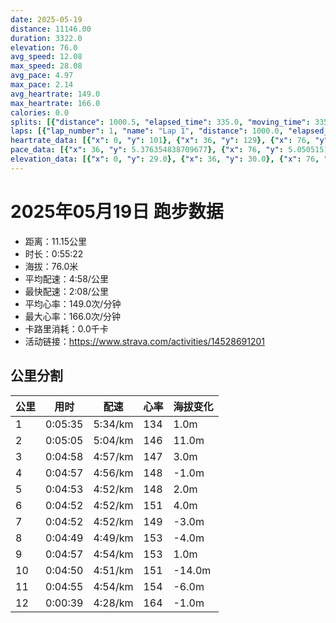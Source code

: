 ```yaml
---
date: 2025-05-19
distance: 11146.00
duration: 3322.0
elevation: 76.0
avg_speed: 12.08
max_speed: 28.08
avg_pace: 4.97
max_pace: 2.14
avg_heartrate: 149.0
max_heartrate: 166.0
calories: 0.0
splits: [{"distance": 1000.5, "elapsed_time": 335.0, "moving_time": 335.0, "average_speed": 2.99, "pace": 5.574147157190635, "average_heartrate": 134.6865671641791, "elevation_difference": 1.0, "split_number": 1}, {"distance": 999.5, "elapsed_time": 305.0, "moving_time": 305.0, "average_speed": 3.28, "pace": 5.081310975609756, "average_heartrate": 146.29508196721312, "elevation_difference": 11.0, "split_number": 2}, {"distance": 1000.0, "elapsed_time": 298.0, "moving_time": 298.0, "average_speed": 3.36, "pace": 4.960327380952381, "average_heartrate": 147.7013422818792, "elevation_difference": 3.0, "split_number": 3}, {"distance": 1000.0, "elapsed_time": 297.0, "moving_time": 297.0, "average_speed": 3.37, "pace": 4.94560830860534, "average_heartrate": 148.24915824915826, "elevation_difference": -1.0, "split_number": 4}, {"distance": 1003.0, "elapsed_time": 293.0, "moving_time": 293.0, "average_speed": 3.42, "pace": 4.873304093567251, "average_heartrate": 148.68941979522185, "elevation_difference": 2.0, "split_number": 5}, {"distance": 999.0, "elapsed_time": 292.0, "moving_time": 292.0, "average_speed": 3.42, "pace": 4.873304093567251, "average_heartrate": 151.013698630137, "elevation_difference": 4.0, "split_number": 6}, {"distance": 999.0, "elapsed_time": 292.0, "moving_time": 292.0, "average_speed": 3.42, "pace": 4.873304093567251, "average_heartrate": 149.23972602739727, "elevation_difference": -3.0, "split_number": 7}, {"distance": 999.5, "elapsed_time": 289.0, "moving_time": 289.0, "average_speed": 3.46, "pace": 4.816965317919075, "average_heartrate": 153.4152249134948, "elevation_difference": -4.0, "split_number": 8}, {"distance": 1006.5, "elapsed_time": 297.0, "moving_time": 297.0, "average_speed": 3.39, "pace": 4.916430678466076, "average_heartrate": 153.33670033670035, "elevation_difference": 1.0, "split_number": 9}, {"distance": 994.0, "elapsed_time": 290.0, "moving_time": 290.0, "average_speed": 3.43, "pace": 4.859096209912535, "average_heartrate": 151.90344827586208, "elevation_difference": -14.0, "split_number": 10}, {"distance": 999.5, "elapsed_time": 295.0, "moving_time": 295.0, "average_speed": 3.39, "pace": 4.916430678466076, "average_heartrate": 154.9593220338983, "elevation_difference": -6.0, "split_number": 11}, {"distance": 145.5, "elapsed_time": 39.0, "moving_time": 39.0, "average_speed": 3.73, "pace": 4.46828418230563, "average_heartrate": 164.23076923076923, "elevation_difference": -1.0, "split_number": 12}]
laps: [{"lap_number": 1, "name": "Lap 1", "distance": 1000.0, "elapsed_time": 334.0, "moving_time": 334.0, "average_speed": 2.99, "pace": 5.574147157190635, "average_heartrate": 133.22222222222223, "max_heartrate": 143, "start_date": "2025-05-19 20:28:08+00:00", "elevation_difference": 9.0}, {"lap_number": 2, "name": "Lap 2", "distance": 1000.0, "elapsed_time": 304.0, "moving_time": 304.0, "average_speed": 3.29, "pace": 5.065866261398176, "average_heartrate": 146.0, "max_heartrate": 150, "start_date": "2025-05-19 20:33:43+00:00", "elevation_difference": 14.0}, {"lap_number": 3, "name": "Lap 3", "distance": 1000.0, "elapsed_time": 298.0, "moving_time": 298.0, "average_speed": 3.36, "pace": 4.960327380952381, "average_heartrate": 147.33333333333334, "max_heartrate": 154, "start_date": "2025-05-19 20:38:48+00:00", "elevation_difference": 5.0}, {"lap_number": 4, "name": "Lap 4", "distance": 1000.0, "elapsed_time": 296.0, "moving_time": 296.0, "average_speed": 3.38, "pace": 4.930976331360947, "average_heartrate": 148.55555555555554, "max_heartrate": 158, "start_date": "2025-05-19 20:43:46+00:00", "elevation_difference": 8.0}, {"lap_number": 5, "name": "Lap 5", "distance": 1000.0, "elapsed_time": 292.0, "moving_time": 292.0, "average_speed": 3.42, "pace": 4.873304093567251, "average_heartrate": 148.77777777777777, "max_heartrate": 155, "start_date": "2025-05-19 20:48:43+00:00", "elevation_difference": 8.0}, {"lap_number": 6, "name": "Lap 6", "distance": 1000.0, "elapsed_time": 292.0, "moving_time": 292.0, "average_speed": 3.42, "pace": 4.873304093567251, "average_heartrate": 150.88888888888889, "max_heartrate": 158, "start_date": "2025-05-19 20:53:35+00:00", "elevation_difference": 8.0}, {"lap_number": 7, "name": "Lap 7", "distance": 1000.0, "elapsed_time": 292.0, "moving_time": 292.0, "average_speed": 3.42, "pace": 4.873304093567251, "average_heartrate": 149.44444444444446, "max_heartrate": 154, "start_date": "2025-05-19 20:58:28+00:00", "elevation_difference": 4.0}, {"lap_number": 8, "name": "Lap 8", "distance": 1000.0, "elapsed_time": 289.0, "moving_time": 289.0, "average_speed": 3.46, "pace": 4.816965317919075, "average_heartrate": 153.66666666666666, "max_heartrate": 159, "start_date": "2025-05-19 21:03:20+00:00", "elevation_difference": 4.0}, {"lap_number": 9, "name": "Lap 9", "distance": 1000.0, "elapsed_time": 295.0, "moving_time": 295.0, "average_speed": 3.39, "pace": 4.916430678466076, "average_heartrate": 153.22222222222223, "max_heartrate": 161, "start_date": "2025-05-19 21:08:09+00:00", "elevation_difference": 9.0}, {"lap_number": 10, "name": "Lap 10", "distance": 1000.0, "elapsed_time": 291.0, "moving_time": 291.0, "average_speed": 3.44, "pace": 4.844970930232558, "average_heartrate": 151.66666666666666, "max_heartrate": 159, "start_date": "2025-05-19 21:13:04+00:00", "elevation_difference": 2.0}, {"lap_number": 11, "name": "Lap 11", "distance": 1000.0, "elapsed_time": 295.0, "moving_time": 295.0, "average_speed": 3.39, "pace": 4.916430678466076, "average_heartrate": 154.55555555555554, "max_heartrate": 158, "start_date": "2025-05-19 21:17:56+00:00", "elevation_difference": 7.0}, {"lap_number": 12, "name": "Lap 12", "distance": 146.26, "elapsed_time": 39.0, "moving_time": 39.0, "average_speed": 3.75, "pace": 4.444453333333333, "average_heartrate": 164.0, "max_heartrate": 164, "start_date": "2025-05-19 21:22:51+00:00", "elevation_difference": 0.0}]
heartrate_data: [{"x": 0, "y": 101}, {"x": 36, "y": 129}, {"x": 76, "y": 136}, {"x": 111, "y": 136}, {"x": 155, "y": 132}, {"x": 197, "y": 143}, {"x": 232, "y": 143}, {"x": 267, "y": 141}, {"x": 302, "y": 138}, {"x": 336, "y": 143}, {"x": 371, "y": 139}, {"x": 406, "y": 147}, {"x": 441, "y": 146}, {"x": 474, "y": 146}, {"x": 506, "y": 145}, {"x": 540, "y": 150}, {"x": 574, "y": 150}, {"x": 608, "y": 148}, {"x": 642, "y": 152}, {"x": 676, "y": 154}, {"x": 710, "y": 150}, {"x": 742, "y": 150}, {"x": 778, "y": 145}, {"x": 810, "y": 147}, {"x": 844, "y": 141}, {"x": 877, "y": 144}, {"x": 910, "y": 143}, {"x": 942, "y": 146}, {"x": 975, "y": 152}, {"x": 1010, "y": 152}, {"x": 1044, "y": 158}, {"x": 1076, "y": 151}, {"x": 1108, "y": 144}, {"x": 1141, "y": 144}, {"x": 1173, "y": 145}, {"x": 1207, "y": 145}, {"x": 1240, "y": 146}, {"x": 1273, "y": 146}, {"x": 1305, "y": 146}, {"x": 1339, "y": 149}, {"x": 1373, "y": 151}, {"x": 1406, "y": 155}, {"x": 1439, "y": 153}, {"x": 1470, "y": 146}, {"x": 1501, "y": 147}, {"x": 1533, "y": 148}, {"x": 1565, "y": 149}, {"x": 1597, "y": 151}, {"x": 1630, "y": 147}, {"x": 1662, "y": 145}, {"x": 1695, "y": 149}, {"x": 1728, "y": 155}, {"x": 1762, "y": 158}, {"x": 1795, "y": 156}, {"x": 1827, "y": 154}, {"x": 1858, "y": 151}, {"x": 1891, "y": 146}, {"x": 1923, "y": 145}, {"x": 1956, "y": 148}, {"x": 1989, "y": 149}, {"x": 2022, "y": 146}, {"x": 2053, "y": 153}, {"x": 2087, "y": 153}, {"x": 2121, "y": 158}, {"x": 2154, "y": 159}, {"x": 2186, "y": 159}, {"x": 2218, "y": 154}, {"x": 2250, "y": 151}, {"x": 2281, "y": 150}, {"x": 2313, "y": 151}, {"x": 2346, "y": 151}, {"x": 2379, "y": 150}, {"x": 2410, "y": 151}, {"x": 2443, "y": 151}, {"x": 2477, "y": 157}, {"x": 2509, "y": 159}, {"x": 2542, "y": 161}, {"x": 2574, "y": 154}, {"x": 2606, "y": 151}, {"x": 2637, "y": 150}, {"x": 2672, "y": 145}, {"x": 2705, "y": 149}, {"x": 2740, "y": 146}, {"x": 2773, "y": 146}, {"x": 2805, "y": 151}, {"x": 2838, "y": 151}, {"x": 2871, "y": 152}, {"x": 2902, "y": 153}, {"x": 2935, "y": 158}, {"x": 2968, "y": 159}, {"x": 2999, "y": 154}, {"x": 3031, "y": 151}, {"x": 3063, "y": 152}, {"x": 3094, "y": 152}, {"x": 3124, "y": 158}, {"x": 3154, "y": 158}, {"x": 3185, "y": 158}, {"x": 3232, "y": 152}, {"x": 3265, "y": 156}, {"x": 3295, "y": 164}]
pace_data: [{"x": 36, "y": 5.376354838709677}, {"x": 76, "y": 5.050515151515151}, {"x": 111, "y": 5.747137931034483}, {"x": 155, "y": 5.747137931034483}, {"x": 197, "y": 5.050515151515151}, {"x": 232, "y": 5.747137931034483}, {"x": 267, "y": 5.050515151515151}, {"x": 302, "y": 5.050515151515151}, {"x": 336, "y": 4.901970588235294}, {"x": 371, "y": 5.5555666666666665}, {"x": 406, "y": 5.208343749999999}, {"x": 441, "y": 4.629638888888889}, {"x": 474, "y": 4.901970588235294}, {"x": 506, "y": 5.050515151515151}, {"x": 540, "y": 5.208343749999999}, {"x": 574, "y": 5.050515151515151}, {"x": 608, "y": 5.050515151515151}, {"x": 642, "y": 4.901970588235294}, {"x": 676, "y": 5.376354838709677}, {"x": 710, "y": 5.376354838709677}, {"x": 742, "y": 4.629638888888889}, {"x": 778, "y": 4.761914285714285}, {"x": 810, "y": 4.761914285714285}, {"x": 844, "y": 6.172851851851851}, {"x": 877, "y": 4.761914285714285}, {"x": 910, "y": 5.376354838709677}, {"x": 942, "y": 4.385973684210526}, {"x": 975, "y": 5.050515151515151}, {"x": 1010, "y": 4.901970588235294}, {"x": 1044, "y": 4.761914285714285}, {"x": 1076, "y": 5.050515151515151}, {"x": 1108, "y": 4.385973684210526}, {"x": 1141, "y": 4.2735128205128206}, {"x": 1173, "y": 5.050515151515151}, {"x": 1207, "y": 5.050515151515151}, {"x": 1240, "y": 5.5555666666666665}, {"x": 1273, "y": 6.172851851851851}, {"x": 1305, "y": 4.385973684210526}, {"x": 1339, "y": 5.050515151515151}, {"x": 1373, "y": 4.901970588235294}, {"x": 1406, "y": 4.901970588235294}, {"x": 1439, "y": 4.761914285714285}, {"x": 1470, "y": 4.629638888888889}, {"x": 1501, "y": 4.504513513513513}, {"x": 1533, "y": 4.761914285714285}, {"x": 1565, "y": 4.629638888888889}, {"x": 1597, "y": 4.761914285714285}, {"x": 1630, "y": 5.050515151515151}, {"x": 1662, "y": 4.761914285714285}, {"x": 1695, "y": 5.050515151515151}, {"x": 1728, "y": 4.761914285714285}, {"x": 1762, "y": 5.050515151515151}, {"x": 1795, "y": 4.761914285714285}, {"x": 1827, "y": 4.761914285714285}, {"x": 1858, "y": 4.504513513513513}, {"x": 1891, "y": 4.761914285714285}, {"x": 1923, "y": 4.761914285714285}, {"x": 1956, "y": 5.050515151515151}, {"x": 1989, "y": 4.761914285714285}, {"x": 2022, "y": 4.761914285714285}, {"x": 2053, "y": 4.901970588235294}, {"x": 2087, "y": 5.050515151515151}, {"x": 2121, "y": 4.901970588235294}, {"x": 2154, "y": 4.901970588235294}, {"x": 2186, "y": 4.629638888888889}, {"x": 2218, "y": 4.761914285714285}, {"x": 2250, "y": 4.504513513513513}, {"x": 2281, "y": 4.901970588235294}, {"x": 2313, "y": 4.629638888888889}, {"x": 2346, "y": 4.901970588235294}, {"x": 2379, "y": 5.050515151515151}, {"x": 2410, "y": 4.761914285714285}, {"x": 2443, "y": 5.050515151515151}, {"x": 2477, "y": 4.901970588235294}, {"x": 2509, "y": 4.761914285714285}, {"x": 2542, "y": 4.761914285714285}, {"x": 2574, "y": 4.901970588235294}, {"x": 2606, "y": 4.761914285714285}, {"x": 2637, "y": 4.629638888888889}, {"x": 2672, "y": 4.901970588235294}, {"x": 2705, "y": 4.629638888888889}, {"x": 2740, "y": 4.761914285714285}, {"x": 2773, "y": 4.629638888888889}, {"x": 2805, "y": 4.761914285714285}, {"x": 2838, "y": 4.761914285714285}, {"x": 2871, "y": 4.761914285714285}, {"x": 2902, "y": 4.761914285714285}, {"x": 2935, "y": 4.761914285714285}, {"x": 2968, "y": 4.761914285714285}, {"x": 2999, "y": 4.629638888888889}, {"x": 3031, "y": 5.050515151515151}, {"x": 3063, "y": 4.629638888888889}, {"x": 3094, "y": 4.629638888888889}, {"x": 3124, "y": 4.504513513513513}, {"x": 3154, "y": 4.504513513513513}, {"x": 3185, "y": 4.504513513513513}, {"x": 3232, "y": 3.030309090909091}, {"x": 3265, "y": 4.385973684210526}, {"x": 3295, "y": 4.385973684210526}]
elevation_data: [{"x": 0, "y": 29.0}, {"x": 36, "y": 30.0}, {"x": 76, "y": 31.0}, {"x": 111, "y": 30.0}, {"x": 155, "y": 23.0}, {"x": 197, "y": 29.0}, {"x": 232, "y": 29.0}, {"x": 267, "y": 28.0}, {"x": 302, "y": 29.0}, {"x": 336, "y": 30.0}, {"x": 371, "y": 30.0}, {"x": 406, "y": 33.0}, {"x": 441, "y": 36.0}, {"x": 474, "y": 36.0}, {"x": 506, "y": 34.0}, {"x": 540, "y": 37.0}, {"x": 574, "y": 39.0}, {"x": 608, "y": 40.0}, {"x": 642, "y": 41.0}, {"x": 676, "y": 44.0}, {"x": 710, "y": 45.0}, {"x": 742, "y": 46.0}, {"x": 778, "y": 46.0}, {"x": 810, "y": 45.0}, {"x": 844, "y": 44.0}, {"x": 877, "y": 44.0}, {"x": 910, "y": 44.0}, {"x": 942, "y": 44.0}, {"x": 975, "y": 47.0}, {"x": 1010, "y": 49.0}, {"x": 1044, "y": 52.0}, {"x": 1076, "y": 50.0}, {"x": 1108, "y": 49.0}, {"x": 1141, "y": 46.0}, {"x": 1173, "y": 45.0}, {"x": 1207, "y": 44.0}, {"x": 1240, "y": 43.0}, {"x": 1273, "y": 43.0}, {"x": 1305, "y": 43.0}, {"x": 1339, "y": 45.0}, {"x": 1373, "y": 47.0}, {"x": 1406, "y": 50.0}, {"x": 1439, "y": 50.0}, {"x": 1470, "y": 48.0}, {"x": 1501, "y": 47.0}, {"x": 1533, "y": 45.0}, {"x": 1565, "y": 44.0}, {"x": 1597, "y": 43.0}, {"x": 1630, "y": 42.0}, {"x": 1662, "y": 42.0}, {"x": 1695, "y": 43.0}, {"x": 1728, "y": 46.0}, {"x": 1762, "y": 48.0}, {"x": 1795, "y": 50.0}, {"x": 1827, "y": 49.0}, {"x": 1858, "y": 47.0}, {"x": 1891, "y": 45.0}, {"x": 1923, "y": 43.0}, {"x": 1956, "y": 43.0}, {"x": 1989, "y": 42.0}, {"x": 2022, "y": 42.0}, {"x": 2053, "y": 42.0}, {"x": 2087, "y": 44.0}, {"x": 2121, "y": 46.0}, {"x": 2154, "y": 49.0}, {"x": 2186, "y": 50.0}, {"x": 2218, "y": 48.0}, {"x": 2250, "y": 47.0}, {"x": 2281, "y": 44.0}, {"x": 2313, "y": 43.0}, {"x": 2346, "y": 43.0}, {"x": 2379, "y": 42.0}, {"x": 2410, "y": 43.0}, {"x": 2443, "y": 43.0}, {"x": 2477, "y": 46.0}, {"x": 2509, "y": 48.0}, {"x": 2542, "y": 50.0}, {"x": 2574, "y": 49.0}, {"x": 2606, "y": 48.0}, {"x": 2637, "y": 46.0}, {"x": 2672, "y": 43.0}, {"x": 2705, "y": 43.0}, {"x": 2740, "y": 41.0}, {"x": 2773, "y": 39.0}, {"x": 2805, "y": 36.0}, {"x": 2838, "y": 35.0}, {"x": 2871, "y": 34.0}, {"x": 2902, "y": 31.0}, {"x": 2935, "y": 33.0}, {"x": 2968, "y": 32.0}, {"x": 2999, "y": 28.0}, {"x": 3031, "y": 24.0}, {"x": 3063, "y": 24.0}, {"x": 3094, "y": 23.0}, {"x": 3124, "y": 22.0}, {"x": 3154, "y": 22.0}, {"x": 3185, "y": 23.0}, {"x": 3232, "y": 16.0}, {"x": 3265, "y": 23.0}, {"x": 3295, "y": 23.0}]
---
```


# 2025年05月19日 跑步数据

- 距离：11.15公里
- 时长：0:55:22
- 海拔：76.0米
- 平均配速：4:58/公里
- 最快配速：2:08/公里
- 平均心率：149.0次/分钟
- 最大心率：166.0次/分钟
- 卡路里消耗：0.0千卡
- 活动链接：https://www.strava.com/activities/14528691201

## 公里分割

| 公里 | 用时 | 配速 | 心率 | 海拔变化 |
|------|------|------|------|------|
| 1 | 0:05:35 | 5:34/km | 134 | 1.0m |
| 2 | 0:05:05 | 5:04/km | 146 | 11.0m |
| 3 | 0:04:58 | 4:57/km | 147 | 3.0m |
| 4 | 0:04:57 | 4:56/km | 148 | -1.0m |
| 5 | 0:04:53 | 4:52/km | 148 | 2.0m |
| 6 | 0:04:52 | 4:52/km | 151 | 4.0m |
| 7 | 0:04:52 | 4:52/km | 149 | -3.0m |
| 8 | 0:04:49 | 4:49/km | 153 | -4.0m |
| 9 | 0:04:57 | 4:54/km | 153 | 1.0m |
| 10 | 0:04:50 | 4:51/km | 151 | -14.0m |
| 11 | 0:04:55 | 4:54/km | 154 | -6.0m |
| 12 | 0:00:39 | 4:28/km | 164 | -1.0m |

